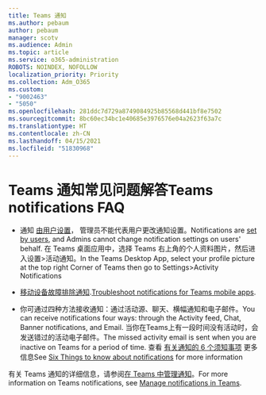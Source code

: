 ```yaml
---
title: Teams 通知
ms.author: pebaum
author: pebaum
manager: scotv
ms.audience: Admin
ms.topic: article
ms.service: o365-administration
ROBOTS: NOINDEX, NOFOLLOW
localization_priority: Priority
ms.collection: Adm_O365
ms.custom:
- "9002463"
- "5050"
ms.openlocfilehash: 281ddc7d729a8749084925b85568d441bf8e7502
ms.sourcegitcommit: 8bc60ec34bc1e40685e3976576e04a2623f63a7c
ms.translationtype: HT
ms.contentlocale: zh-CN
ms.lasthandoff: 04/15/2021
ms.locfileid: "51830968"
---
```

# <a name="teams-notifications-faq"></a><span data-ttu-id="52dbe-102">Teams 通知常见问题解答</span><span class="sxs-lookup"><span data-stu-id="52dbe-102">Teams notifications FAQ</span></span>


- <span data-ttu-id="52dbe-103">通知 [由用户设置](https://support.microsoft.com/office/1cc31834-5fe5-412b-8edb-43fecc78413d)， 管理员不能代表用户更改通知设置。</span><span class="sxs-lookup"><span data-stu-id="52dbe-103">Notifications are [set by users](https://support.microsoft.com/office/1cc31834-5fe5-412b-8edb-43fecc78413d), and Admins cannot change notification settings on users' behalf.</span></span> <span data-ttu-id="52dbe-104">在 Teams 桌面应用中，选择 Teams 右上角的个人资料图片，然后进入设置>活动通知。</span><span class="sxs-lookup"><span data-stu-id="52dbe-104">In the Teams Desktop App, select your profile picture at the top right Corner of Teams then go to Settings>Activity Notifications</span></span>

- <span data-ttu-id="52dbe-105">[移动设备故障排除通知](https://support.microsoft.com/office/6d125ac2-e440-4fab-8e4c-2227a52d460c).</span><span class="sxs-lookup"><span data-stu-id="52dbe-105">[Troubleshoot notifications for Teams mobile apps](https://support.microsoft.com/office/6d125ac2-e440-4fab-8e4c-2227a52d460c).</span></span>

- <span data-ttu-id="52dbe-106">你可通过四种方法接收通知：通过活动源、聊天、横幅通知和电子邮件。</span><span class="sxs-lookup"><span data-stu-id="52dbe-106">You can receive notifications four ways: through the Activity feed, Chat, Banner notifications, and Email.</span></span> <span data-ttu-id="52dbe-107">当你在Teams上有一段时间没有活动时，会发送错过的活动电子邮件。</span><span class="sxs-lookup"><span data-stu-id="52dbe-107">The missed activity email is sent when you are inactive on Teams for a period of time.</span></span> <span data-ttu-id="52dbe-108">查看 [有关通知的 6 个须知事项](https://support.microsoft.com/office/abb62c60-3d15-4968-b86a-42fea9c22cf4) 更多信息</span><span class="sxs-lookup"><span data-stu-id="52dbe-108">See [Six Things to know about notifications](https://support.microsoft.com/office/abb62c60-3d15-4968-b86a-42fea9c22cf4) for more information</span></span>

<span data-ttu-id="52dbe-109">有关 Teams 通知的详细信息，请参阅[在 Teams 中管理通知](https://support.office.com/article/1cc31834-5fe5-412b-8edb-43fecc78413d#ID0EAABAAA)。</span><span class="sxs-lookup"><span data-stu-id="52dbe-109">For more information on Teams notifications, see  [Manage notifications in Teams](https://support.office.com/article/1cc31834-5fe5-412b-8edb-43fecc78413d#ID0EAABAAA).</span></span>
